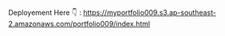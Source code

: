 Deployement Here 👇 :
https://myportfolio009.s3.ap-southeast-2.amazonaws.com/portfolio009/index.html
